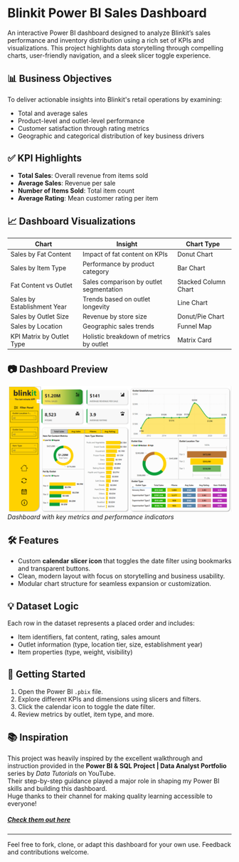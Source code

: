 # Blinkit Power BI Sales Dashboard

An interactive Power BI dashboard designed to analyze Blinkit’s sales performance and inventory distribution using a rich set of KPIs and visualizations. This project highlights data storytelling through compelling charts, user-friendly navigation, and a sleek slicer toggle experience.

## 📊 Business Objectives

To deliver actionable insights into Blinkit's retail operations by examining:
- Total and average sales
- Product-level and outlet-level performance
- Customer satisfaction through rating metrics
- Geographic and categorical distribution of key business drivers

## ✅ KPI Highlights

- **Total Sales**: Overall revenue from items sold
- **Average Sales**: Revenue per sale
- **Number of Items Sold**: Total item count
- **Average Rating**: Mean customer rating per item

## 📈 Dashboard Visualizations

| Chart | Insight | Chart Type |
|-------|---------|------------|
| Sales by Fat Content | Impact of fat content on KPIs | Donut Chart |
| Sales by Item Type | Performance by product category | Bar Chart |
| Fat Content vs Outlet | Sales comparison by outlet segmentation | Stacked Column Chart |
| Sales by Establishment Year | Trends based on outlet longevity | Line Chart |
| Sales by Outlet Size | Revenue by store size | Donut/Pie Chart |
| Sales by Location | Geographic sales trends | Funnel Map |
| KPI Matrix by Outlet Type | Holistic breakdown of metrics by outlet | Matrix Card |

## 📷 Dashboard Preview

![Home Dashboard](BlinkIT_Dashboard.png)  
*Dashboard with key metrics and performance indicators*

## 🛠 Features

- Custom **calendar slicer icon** that toggles the date filter using bookmarks and transparent buttons.
- Clean, modern layout with focus on storytelling and business usability.
- Modular chart structure for seamless expansion or customization.

## 💡 Dataset Logic

Each row in the dataset represents a placed order and includes:
- Item identifiers, fat content, rating, sales amount
- Outlet information (type, location tier, size, establishment year)
- Item properties (type, weight, visibility)

## 🚀 Getting Started

1. Open the Power BI `.pbix` file.
2. Explore different KPIs and dimensions using slicers and filters.
3. Click the calendar icon to toggle the date filter.
4. Review metrics by outlet, item type, and more.

## 📚 Inspiration

This project was heavily inspired by the excellent walkthrough and instruction provided in the **Power BI & SQL Project | Data Analyst Portfolio** series by *Data Tutorials* on YouTube.  
Their step-by-step guidance played a major role in shaping my Power BI skills and building this dashboard.  
Huge thanks to their channel for making quality learning accessible to everyone!

##### [Check them out here](https://www.youtube.com/@DataTutorials1)
---

Feel free to fork, clone, or adapt this dashboard for your own use. Feedback and contributions welcome.

